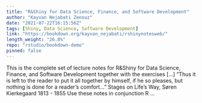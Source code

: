 ```yaml
---
title: "R&Shiny for Data Science, Finance, and Software Development"
author: "Kayvan Nejabati Zenouz"
date: "2021-07-22T16:15:56Z"
tags: [Shiny, Data Science, Software Development]
link: "https://bookdown.org/kayvan_nejabati/rshinynotesweb/"
length_weight: "26.8%"
repo: "rstudio/bookdown-demo"
pinned: false
---
```


This is the complete set of lecture notes for R&Shiny for Data Science, Finance, and Software Development together with the exercises [...] “Thus it is left to the reader to put it all together by himself, if he so pleases, but nothing is done for a reader’s comfort…” Stages on Life’s Way, Søren Kierkegaard 1813 - 1855 Use these notes in conjunction R ...
